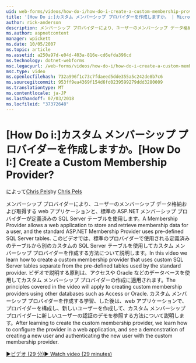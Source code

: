 ```yaml
---
uid: web-forms/videos/how-do-i/how-do-i-create-a-custom-membership-provider
title: '[How Do i:]カスタム メンバーシップ プロバイダーを作成しますか。 | Microsoft Docs'
author: rick-anderson
description: メンバーシップ プロバイダーにより、ユーザーのメンバーシップ データ格納および取得する web アプリケーションと標準の ASP.NET メンバーシップ プロバイダーの使用があらかじめ定義しています.
ms.author: aspnetcontent
manager: wpickett
ms.date: 10/05/2007
ms.topic: article
ms.assetid: a250a97d-e04d-403a-816e-cd6efda396cd
ms.technology: dotnet-webforms
msc.legacyurl: /web-forms/videos/how-do-i/how-do-i-create-a-custom-membership-provider
msc.type: video
ms.openlocfilehash: 732a996f1c73c7fdaeed5dde355a5c242de8b7c6
ms.sourcegitcommit: 953ff9ea4369f154d6fd0239599279ddd3280009
ms.translationtype: MT
ms.contentlocale: ja-JP
ms.lasthandoff: 07/03/2018
ms.locfileid: "37372648"
---
```

<a name="how-do-i-create-a-custom-membership-provider"></a><span data-ttu-id="4f62b-104">[How Do i:]カスタム メンバーシップ プロバイダーを作成しますか。</span><span class="sxs-lookup"><span data-stu-id="4f62b-104">[How Do I:] Create a Custom Membership Provider?</span></span>
====================
<span data-ttu-id="4f62b-105">によって[Chris Pels](https://twitter.com/chrispels)</span><span class="sxs-lookup"><span data-stu-id="4f62b-105">by [Chris Pels](https://twitter.com/chrispels)</span></span>

<span data-ttu-id="4f62b-106">メンバーシップ プロバイダーにより、ユーザーのメンバーシップ データ格納および取得する web アプリケーションと、標準の ASP.NET メンバーシップ プロバイダーが定義済みの SQL Server テーブルを使用します。</span><span class="sxs-lookup"><span data-stu-id="4f62b-106">A Membership Provider allows a web application to store and retrieve membership data for a user, and the standard ASP.NET Membership Provider uses pre-defined SQL Server tables.</span></span> <span data-ttu-id="4f62b-107">このビデオでは、標準のプロバイダーで使用される定義済みのテーブルから別のカスタムの SQL Server テーブルを使用してカスタム メンバーシップ プロバイダーを作成する方法について説明します。</span><span class="sxs-lookup"><span data-stu-id="4f62b-107">In this video we learn how to create a custom membership provider that uses custom SQL Server tables separate from the pre-defined tables used by the standard provider.</span></span> <span data-ttu-id="4f62b-108">ビデオで説明する原則は、アクセスや Oracle などのデータベースを使用してカスタム メンバーシップ プロバイダーの作成に適用されます。</span><span class="sxs-lookup"><span data-stu-id="4f62b-108">The principles covered in the video will apply to creating custom membership providers using other databases such as Access or Oracle.</span></span> <span data-ttu-id="4f62b-109">カスタム メンバーシップ プロバイダーを作成する学習、した後は、web アプリケーションで、プロバイダーを構成し、新しいユーザーを作成して、カスタム メンバーシップ プロバイダーに新しいユーザーの認証のデモを参照する方法について説明します。</span><span class="sxs-lookup"><span data-stu-id="4f62b-109">After learning to create the custom membership provider, we learn how to configure the provider in a web application, and see a demonstration of creating a new user and authenticating the new user with the custom membership provider.</span></span>

[<span data-ttu-id="4f62b-110">&#9654;ビデオ (29 分)</span><span class="sxs-lookup"><span data-stu-id="4f62b-110">&#9654; Watch video (29 minutes)</span></span>](https://channel9.msdn.com/Blogs/ASP-NET-Site-Videos/how-do-i-create-a-custom-membership-provider)

